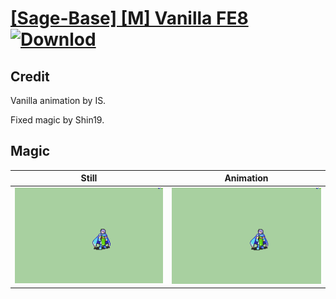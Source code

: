 # [\[Sage-Base\] \[M\] Vanilla FE8](./) [![Downlod](https://img.shields.io/badge/Download--red?style=social&logo=github)](https://minhaskamal.github.io/DownGit/#/home?url=https://github.com/Klokinator/FE-Repo/tree/main/Battle%20Animations%2FMagi%20-%20Nature-Type%2F%5BSage-Base%5D%20%5BM%5D%20Vanilla%20FE8%2F6.%20Magic)

## Credit

Vanilla animation by IS.

Fixed magic by Shin19.

## Magic

| Still | Animation |
| :---: | :-------: |
| ![Magic still](./Magic_000.png) | ![Magic animation](./Magic.gif) |
